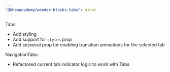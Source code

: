 ```yaml
---
"@khanacademy/wonder-blocks-tabs": minor
---
```


Tabs:

- Add styling
- Add support for `styles` prop
- Add `animated` prop for enabling transition animations for the selected tab

NavigationTabs:

- Refactored current tab indicator logic to work with Tabs
